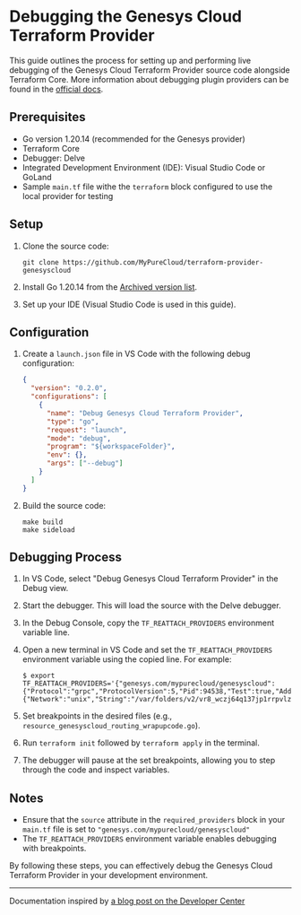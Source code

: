 # Debugging the Genesys Cloud Terraform Provider

This guide outlines the process for setting up and performing live debugging of the Genesys Cloud Terraform Provider source code alongside Terraform Core. More information about debugging plugin providers can be found in the [official docs](https://developer.hashicorp.com/terraform/plugin/debugging).

## Prerequisites

- Go version 1.20.14 (recommended for the Genesys provider)
- Terraform Core
- Debugger: Delve
- Integrated Development Environment (IDE): Visual Studio Code or GoLand
- Sample `main.tf` file withe the `terraform` block configured to use the local provider for testing

## Setup

1. Clone the source code:

   ```
   git clone https://github.com/MyPureCloud/terraform-provider-genesyscloud
   ```

2. Install Go 1.20.14 from the [Archived version list](https://go.dev/dl/).

3. Set up your IDE (Visual Studio Code is used in this guide).

## Configuration

1. Create a `launch.json` file in VS Code with the following debug configuration:

   ```json
   {
     "version": "0.2.0",
     "configurations": [
       {
         "name": "Debug Genesys Cloud Terraform Provider",
         "type": "go",
         "request": "launch",
         "mode": "debug",
         "program": "${workspaceFolder}",
         "env": {},
         "args": ["--debug"]
       }
     ]
   }
   ```

2. Build the source code:
   ```
   make build
   make sideload
   ```

## Debugging Process

1. In VS Code, select "Debug Genesys Cloud Terraform Provider" in the Debug view.

2. Start the debugger. This will load the source with the Delve debugger.

3. In the Debug Console, copy the `TF_REATTACH_PROVIDERS` environment variable line.

4. Open a new terminal in VS Code and set the `TF_REATTACH_PROVIDERS` environment variable using the copied line. For example:

   ```
   $ export TF_REATTACH_PROVIDERS='{"genesys.com/mypurecloud/genesyscloud":{"Protocol":"grpc","ProtocolVersion":5,"Pid":94538,"Test":true,"Addr":{"Network":"unix","String":"/var/folders/v2/vr8_wczj64q137jp1rrpvlz40000gp/T/plugin4151936511"}}}'
   ```

5. Set breakpoints in the desired files (e.g., `resource_genesyscloud_routing_wrapupcode.go`).

6. Run `terraform init` followed by `terraform apply` in the terminal.

7. The debugger will pause at the set breakpoints, allowing you to step through the code and inspect variables.

## Notes

- Ensure that the `source` attribute in the `required_providers` block in your `main.tf` file is set to `"genesys.com/mypurecloud/genesyscloud"`
- The `TF_REATTACH_PROVIDERS` environment variable enables debugging with breakpoints.

By following these steps, you can effectively debug the Genesys Cloud Terraform Provider in your development environment.

---

Documentation inspired by [a blog post on the Developer Center](https://developer.genesys.cloud/blog/2024-06-07-debug-cxascode-in-devenv/)
